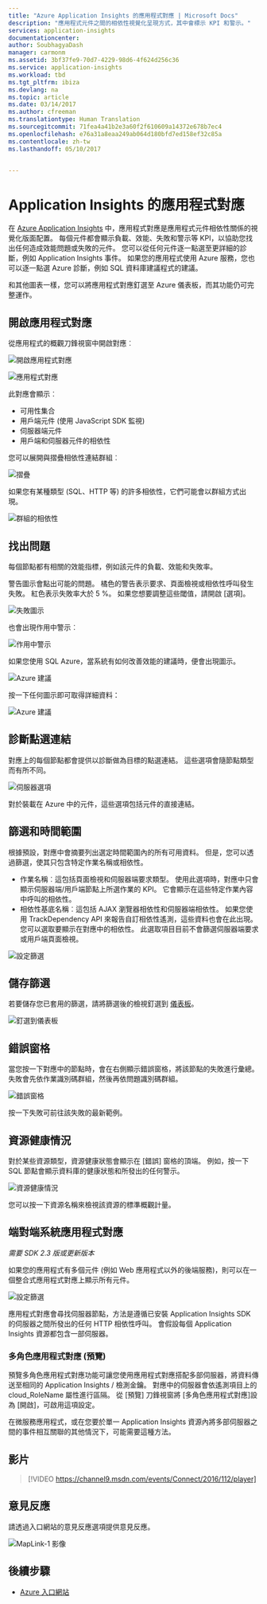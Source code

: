 ```yaml
---
title: "Azure Application Insights 的應用程式對應 | Microsoft Docs"
description: "應用程式元件之間的相依性視覺化呈現方式，其中會標示 KPI 和警示。"
services: application-insights
documentationcenter: 
author: SoubhagyaDash
manager: carmonm
ms.assetid: 3bf37fe9-70d7-4229-98d6-4f624d256c36
ms.service: application-insights
ms.workload: tbd
ms.tgt_pltfrm: ibiza
ms.devlang: na
ms.topic: article
ms.date: 03/14/2017
ms.author: cfreeman
ms.translationtype: Human Translation
ms.sourcegitcommit: 71fea4a41b2e3a60f2f610609a14372e678b7ec4
ms.openlocfilehash: e76a31a8eaa249ab064d180bfd7ed158ef32c85a
ms.contentlocale: zh-tw
ms.lasthandoff: 05/10/2017


---
```

# <a name="application-map-in-application-insights"></a>Application Insights 的應用程式對應
在 [Azure Application Insights](app-insights-overview.md) 中，應用程式對應是應用程式元件相依性關係的視覺化版面配置。 每個元件都會顯示負載、效能、失敗和警示等 KPI，以協助您找出任何造成效能問題或失敗的元件。 您可以從任何元件逐一點選至更詳細的診斷，例如 Application Insights 事件。 如果您的應用程式使用 Azure 服務，您也可以逐一點選 Azure 診斷，例如 SQL 資料庫建議程式的建議。

和其他圖表一樣，您可以將應用程式對應釘選至 Azure 儀表板，而其功能仍可完整運作。 

## <a name="open-the-application-map"></a>開啟應用程式對應
從應用程式的概觀刀鋒視窗中開啟對應︰

![開啟應用程式對應](./media/app-insights-app-map/01.png)

![應用程式對應](./media/app-insights-app-map/02.png)

此對應會顯示︰

* 可用性集合
* 用戶端元件 (使用 JavaScript SDK 監視)
* 伺服器端元件
* 用戶端和伺服器元件的相依性

您可以展開與摺疊相依性連結群組︰

![摺疊](./media/app-insights-app-map/03.png)

如果您有某種類型 (SQL、HTTP 等) 的許多相依性，它們可能會以群組方式出現。 

![群組的相依性](./media/app-insights-app-map/03-2.png)

## <a name="spot-problems"></a>找出問題
每個節點都有相關的效能指標，例如該元件的負載、效能和失敗率。 

警告圖示會點出可能的問題。 橘色的警告表示要求、頁面檢視或相依性呼叫發生失敗。 紅色表示失敗率大於 5 %。 如果您想要調整這些閾值，請開啟 [選項]。

![失敗圖示](./media/app-insights-app-map/04.png)

也會出現作用中警示︰ 

![作用中警示](./media/app-insights-app-map/05.png)

如果您使用 SQL Azure，當系統有如何改善效能的建議時，便會出現圖示。 

![Azure 建議](./media/app-insights-app-map/06.png)

按一下任何圖示即可取得詳細資料：

![Azure 建議](./media/app-insights-app-map/07.png)

## <a name="diagnostic-click-through"></a>診斷點選連結
對應上的每個節點都會提供以診斷做為目標的點選連結。 這些選項會隨節點類型而有所不同。

![伺服器選項](./media/app-insights-app-map/09.png)

對於裝載在 Azure 中的元件，這些選項包括元件的直接連結。

## <a name="filters-and-time-range"></a>篩選和時間範圍
根據預設，對應中會摘要列出選定時間範圍內的所有可用資料。 但是，您可以透過篩選，使其只包含特定作業名稱或相依性。

* 作業名稱︰這包括頁面檢視和伺服器端要求類型。 使用此選項時，對應中只會顯示伺服器端/用戶端節點上所選作業的 KPI。 它會顯示在這些特定作業內容中呼叫的相依性。
* 相依性基底名稱︰這包括 AJAX 瀏覽器相依性和伺服器端相依性。 如果您使用 TrackDependency API 來報告自訂相依性遙測，這些資料也會在此出現。 您可以選取要顯示在對應中的相依性。 此選取項目目前不會篩選伺服器端要求或用戶端頁面檢視。

![設定篩選](./media/app-insights-app-map/11.png)

## <a name="save-filters"></a>儲存篩選
若要儲存您已套用的篩選，請將篩選後的檢視釘選到 [儀表板](app-insights-dashboards.md)。

![釘選到儀表板](./media/app-insights-app-map/12.png)

## <a name="error-pane"></a>錯誤窗格
當您按一下對應中的節點時，會在右側顯示錯誤窗格，將該節點的失敗進行彙總。 失敗會先依作業識別碼群組，然後再依問題識別碼群組。

![錯誤窗格](./media/app-insights-app-map/error-pane.png)

按一下失敗可前往該失敗的最新範例。

## <a name="resource-health"></a>資源健康情況
對於某些資源類型，資源健康狀態會顯示在 [錯誤] 窗格的頂端。 例如，按一下 SQL 節點會顯示資料庫的健康狀態和所發出的任何警示。

![資源健康情況](./media/app-insights-app-map/resource-health.png)

您可以按一下資源名稱來檢視該資源的標準概觀計量。

## <a name="end-to-end-system-app-maps"></a>端對端系統應用程式對應

*需要 SDK 2.3 版或更新版本*

如果您的應用程式有多個元件 (例如 Web 應用程式以外的後端服務)，則可以在一個整合式應用程式對應上顯示所有元件。

![設定篩選](./media/app-insights-app-map/multi-component-app-map.png)

應用程式對應會尋找伺服器節點，方法是遵循已安裝 Application Insights SDK 的伺服器之間所發出的任何 HTTP 相依性呼叫。 會假設每個 Application Insights 資源都包含一部伺服器。

### <a name="multi-role-app-map-preview"></a>多角色應用程式對應 (預覽)

預覽多角色應用程式對應功能可讓您使用應用程式對應搭配多部伺服器，將資料傳送至相同的 Application Insights  / 檢測金鑰。 對應中的伺服器會依遙測項目上的 cloud_RoleName 屬性進行區隔。 從 [預覽] 刀鋒視窗將 [多角色應用程式對應]設為 [開啟]，可啟用這項設定。

在微服務應用程式，或在您要於單一 Application Insights 資源內將多部伺服器之間的事件相互關聯的其他情況下，可能需要這種方法。

## <a name="video"></a>影片

> [!VIDEO https://channel9.msdn.com/events/Connect/2016/112/player] 

## <a name="feedback"></a>意見反應
請透過入口網站的意見反應選項提供意見反應。

![MapLink-1 影像](./media/app-insights-app-map/13.png)


## <a name="next-steps"></a>後續步驟

* [Azure 入口網站](https://portal.azure.com)
